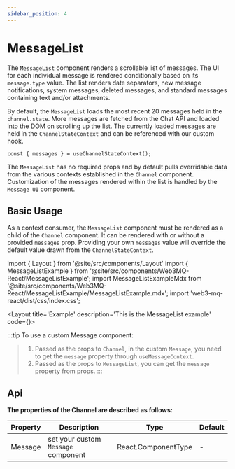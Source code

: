```yaml
---
sidebar_position: 4
---
```

# MessageList

The `MessageList` component renders a scrollable list of messages. The UI for each individual message is rendered conditionally based on its `message.type` value. The list renders date separators, new message notifications, system messages, deleted messages, and standard messages containing text and/or attachments.

By default, the `MessageList` loads the most recent 20 messages held in the `channel.state`. More messages are fetched from the Chat API and loaded into the DOM on scrolling up the list. The currently loaded messages are held in the `ChannelStateContext` and can be referenced with our custom hook.

```tsx
const { messages } = useChannelStateContext();
```

The `MessageList` has no required props and by default pulls overridable data from the various contexts established in the `Channel` component. Customization of the messages rendered within the list is handled by the `Message UI` component.

## Basic Usage

As a context consumer, the `MessageList` component must be rendered as a child of the `Channel` component. It can be rendered with or without a provided `messages` prop. Providing your own `messages` value will override the default value drawn from the `ChannelStateContext`.

import { Layout } from '@site/src/components/Layout'
import { MessageListExample } from '@site/src/components/Web3MQ-React/MessageListExample';
import MessageListExampleMdx from '@site/src/components/Web3MQ-React/MessageListExample/MessageListExample.mdx';
import 'web3-mq-react/dist/css/index.css';

<Layout
title='Example'
description='This is the MessageList example'
code={<MessageListExampleMdx />}>
<MessageListExample />
</Layout>

:::tip
To use a custom Message component:
> 1. Passed as the props to `Channel`, in the custom `Message`, you need to get the `message` property through `useMessageContext`.
> 2. Passed as the props to `MessageList`, you can get the `message` property from props.
:::

## Api

**The properties of the Channel are described as follows:**

| Property | Description                               | Type                                      | Default |
| -------- | ----------------------------------------- | ----------------------------------------- | ------- |
| Message  | set your custom `Message` component       | React.ComponentType                       |   -     |

